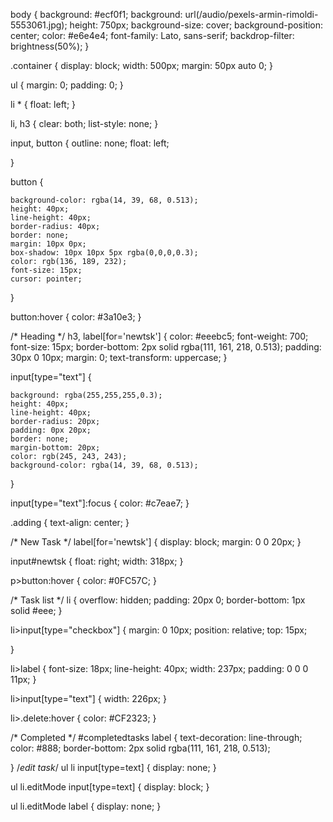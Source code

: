 
body {
	background: #ecf0f1;
	background: url(/audio/pexels-armin-rimoldi-5553061.jpg);
	height: 750px;
	background-size: cover;
	background-position: center;
	color: #e6e4e4;
	font-family: Lato, sans-serif;
	backdrop-filter: brightness(50%);
}

.container {
	display: block;
	width: 500px;
	margin: 50px auto 0;
}

ul {
	margin: 0;
	padding: 0;
}

li * {
	float: left;
}

li,
h3 {
	clear: both;
	list-style: none;
}

input,
button {
	outline: none;
	float: left;

}

button {

	
	background-color: rgba(14, 39, 68, 0.513);
	height: 40px;
	line-height: 40px;
	border-radius: 40px;
	border: none;
	margin: 10px 0px;
	box-shadow: 10px 10px 5px rgba(0,0,0,0.3);
	color: rgb(136, 189, 232);
	font-size: 15px;
	cursor: pointer;

}

button:hover {
	color: #3a10e3;
}

/* Heading */
h3,
label[for='newtsk'] {
	color: #eeebc5;
	font-weight: 700;
	font-size: 15px;
	border-bottom: 2px solid rgba(111, 161, 218, 0.513);
	padding: 30px 0 10px;
	margin: 0;
	text-transform: uppercase;
}

input[type="text"] {

	background: rgba(255,255,255,0.3);
	height: 40px;
	line-height: 40px;
	border-radius: 20px;
	padding: 0px 20px;
	border: none;
	margin-bottom: 20px;
	color: rgb(245, 243, 243);
	background-color: rgba(14, 39, 68, 0.513);
}

input[type="text"]:focus {
	color: #c7eae7;
}

.adding {
	text-align: center;
}


/* New Task */
label[for='newtsk'] {
	display: block;
	margin: 0 0 20px;
}

input#newtsk {
	float: right;
	width: 318px;
}

p>button:hover {
	color: #0FC57C;
}

/* Task list */
li {
	overflow: hidden;
	padding: 20px 0;
	border-bottom: 1px solid #eee;
}

li>input[type="checkbox"] {
	margin: 0 10px;
	position: relative;
	top: 15px;

}

li>label {
	font-size: 18px;
	line-height: 40px;
	width: 237px;
	padding: 0 0 0 11px;
}

li>input[type="text"] {
	width: 226px;
}

li>.delete:hover {
	color: #CF2323;
}

/* Completed */
#completedtasks label {
	text-decoration: line-through;
	color: #888;
	border-bottom: 2px solid rgba(111, 161, 218, 0.513);

}
/*edit task*/
ul li input[type=text] {
	display: none;
  }
  
  ul li.editMode input[type=text] {
	display: block;
  }
  
  ul li.editMode label {
	display: none;
  }

